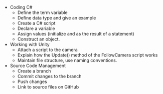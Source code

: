 * Coding C#
  - Define the term variable
  - Define data type and give an example
  - Create a C# script
  - Declare a variable
  - Assign values (initialize and as the result of a statement)
  - Construct an object.
* Working with Unity
  - Attach a script to the camera
  - Explain how the Update() method of the FollowCamera script works
  - Maintain file structure, use naming conventions.
* Source Code Management
  - Create a branch
  - Commit changes to the branch
  - Push changes
  - Link to source files on GitHub
